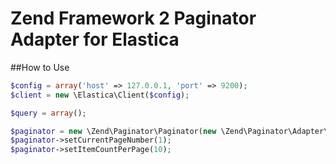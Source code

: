 Zend Framework 2 Paginator Adapter for Elastica
==============================

##How to Use

```php
$config = array('host' => 127.0.0.1, 'port' => 9200);
$client = new \Elastica\Client($config);

$query = array();

$paginator = new \Zend\Paginator\Paginator(new \Zend\Paginator\Adapter\Elastica($client, $query, 'myIndex', 'myType'));
$paginator->setCurrentPageNumber(1);
$paginator->setItemCountPerPage(10);
```